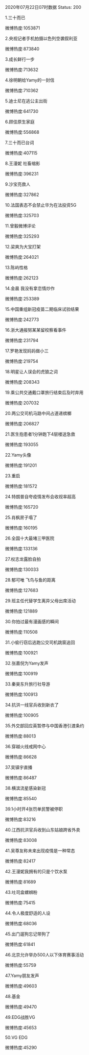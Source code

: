 2020年07月22日07时数据
Status: 200

1.三十而已

微博热度:1053871

2.央视记者手机拍摄以色列空袭叙利亚

微博热度:873840

3.成长鲜行一步

微博热度:713632

4.徐明朝给Yamy的一封信

微博热度:710362

5.迪士尼在逃公主出街

微博热度:641730

6.顾佳原生家庭

微博热度:556868

7.三十而已台词

微博热度:407115

8.王漫妮 社畜缩影

微博热度:396231

9.沙宝亮救人

微博热度:327862

10.法国表态不会禁止华为在法投资5G

微博热度:325703

11.曾毅微博评论

微博热度:325293

12.梁爽为大宝打架

微博热度:264021

13.陈屿性格

微博热度:262123

14.金晨 我没有拿恋情炒作

微博热度:253389

15.中国重组新冠疫苗二期临床试验结果

微博热度:242773

16.浙大通报努某某留校察看事件

微博热度:231794

17.罗艳发现妈妈做小三

微博热度:219754

18.明星让人误会的虎狼之词

微博热度:208343

19.乘公共交通戴口罩旅行结束后及时弃用

微博热度:207032

20.两公交司机马路中间占道递槟榔

微博热度:206827

21.医生抱患者1分钟跑下4层楼送急救

微博热度:193055

22.Yamy头像

微博热度:191201

23.重启

微博热度:181572

24.特朗普自夸疫情发布会收视率超高

微博热度:165720

25.肖枫房子塌了

微博热度:160195

26.全国十大最堵三甲医院

微博热度:133136

27.权志龙露脸自拍

微博热度:130033

28.郁可唯 飞鸟与鱼的距离

微博热度:127683

29.班主任代替学生离异父母出席活动

微博热度:121889

30.你拍过最有漫画感的瞬间

微博热度:110508

31.小偷行窃后逃跑公交司机跳窗追回

微博热度:100921

32.张嘉倪为Yamy发声

微博热度:100919

33.秦昊东升旅行社导游

微博热度:100913

34.抗洪一线官兵收到新衣了

微博热度:100905

35.外交部回应英暂停与中国香港引渡条约

微博热度:88013

36.穿越火线戒网中心

微博热度:86628

37.吴镇宇直播

微博热度:86487

38.横滨流星感染新冠

微博热度:85540

39.1小时开4张罚单民警被停职

微博热度:83216

40.江西抗洪官兵收到山东姑娘跨省外卖

微博热度:83008

41.吴尊友称未来出现疫情是一种常态

微博热度:82417

42.王漫妮我拥有的只是个饮水泵

微博热度:81689

43.吐司盒螺蛳粉

微博热度:75415

44.令人极度舒适的人设

微博热度:68036

45.出门遛狗忘记带狗了

微博热度:61841

46.北京允许举办500人以下体育赛事活动

微博热度:55759

47.Yamy朋友发声

微博热度:49603

48.基金

微博热度:49470

49.EDG战胜VG

微博热度:45653

50.VG EDG

微博热度:45290

